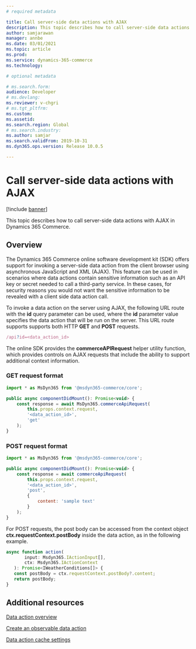 ```yaml
---
# required metadata

title: Call server-side data actions with AJAX
description: This topic describes how to call server-side data actions with AJAX in Dynamics 365 Commerce.
author: samjarawan
manager: annbe
ms.date: 03/01/2021
ms.topic: article
ms.prod: 
ms.service: dynamics-365-commerce
ms.technology: 

# optional metadata

# ms.search.form: 
audience: Developer
# ms.devlang: 
ms.reviewer: v-chgri
# ms.tgt_pltfrm: 
ms.custom: 
ms.assetid: 
ms.search.region: Global
# ms.search.industry: 
ms.author: samjar
ms.search.validFrom: 2019-10-31
ms.dyn365.ops.version: Release 10.0.5

---
```

# Call server-side data actions with AJAX

[!include [banner](../includes/banner.md)]

This topic describes how to call server-side data actions with AJAX in Dynamics 365 Commerce.

## Overview

The Dynamics 365 Commerce online software development kit (SDK) offers support for invoking a server-side data action from the client browser using asynchronous JavaScript and XML (AJAX). This feature can be used in scenarios where data actions contain sensitive information such as an API key or secret needed to call a third-party service. In these cases, for security reasons you would not want the sensitive information to be revealed with a client side data action call.

To invoke a data action on the server using AJAX, the following URL route with the **id** query parameter can be used, where the **id** parameter value specifies the data action that will be run on the server. This URL route supports supports both HTTP **GET** and **POST** requests.

```js
/api?id=<data_action_id>
```

The online SDK provides the **commerceAPIRequest** helper utility function, which provides controls on AJAX requests that include the ability to support additional context information.

### GET request format

```jsx noeditor
import * as MsDyn365 from '@msdyn365-commerce/core';

public async componentDidMount(): Promise<void> {
    const response = await MsDyn365.commerceApiRequest(
        this.props.context.request,
        '<data_action_id>',
        'get'
    );
}
```

### POST request format

```jsx noeditor
import * as MsDyn365 from '@msdyn365-commerce/core';

public async componentDidMount(): Promise<void> {
    const response = await commerceApiRequest(
        this.props.context.request,
        '<data_action_id>',
        'post',
        {
            content: 'sample text'
        }
    );
}
```
For POST requests, the post body can be accessed from the context object **ctx.requestContext.postBody** inside the data action, as in the following example.

 ```jsx noeditor
 async function action(
        input: Msdyn365.IActionInput[],
        ctx: Msdyn365.IActionContext
    ): Promise<IWeatherConditions[]> {
    const postBody = ctx.requestContext.postBody?.content;
    return postBody;
}
 ```

## Additional resources

[Data action overview](data-actions.md)

[Create an observable data action](create-observable-data-action.md)

[Data action cache settings](data-action-cache-settings.md)
